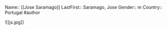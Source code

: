 Name:: [[Jose Saramago]]
LastFirst:: Saramago, Jose
Gender:: m 
Country:: Portugal
#author

![[js.jpg]]